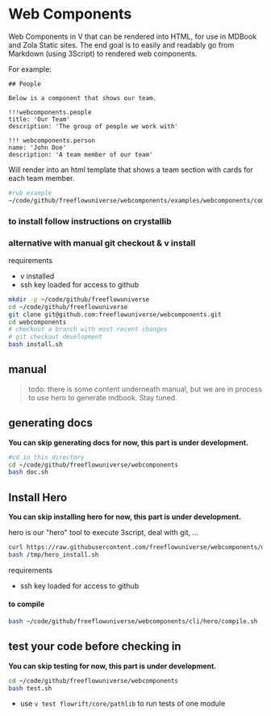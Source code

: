 # Web Components

Web Components in V that can be rendered into HTML, for use in MDBook and Zola Static sites.
The end goal is to easily and readably go from Markdown (using 3Script) to rendered web components.

For example:
```
## People

Below is a component that shows our team.

!!!webcomponents.people
title: 'Our Team'
description: 'The group of people we work with'

!!! webcomponents.person
name: 'John Doe'
description: 'A team member of our team' 

```

Will render into an html template that shows a team section with cards for each team member.

```bash
#rub example
~/code/github/freeflowuniverse/webcomponents/examples/webcomponents/components_overview.vsh
```

### to install follow instructions on crystallib



### alternative with manual git checkout & v install

requirements

- v installed
- ssh key loaded for access to github

```bash
mkdir -p ~/code/github/freeflowuniverse
cd ~/code/github/freeflowuniverse
git clone git@github.com:freeflowuniverse/webcomponents.git
cd webcomponents
# checkout a branch with most recent changes
# git checkout development 
bash install.sh

```

## manual

> todo: there is some content underneath manual, but we are in process to use hero to generate mdbook. Stay tuned.

## generating docs

**You can skip generating docs for now, this part is under development.**

```bash
#cd in this directory
cd ~/code/github/freeflowuniverse/webcomponents
bash doc.sh
```

## Install Hero

**You can skip installing hero for now, this part is under development.**

hero is our "hero" tool to execute 3script, deal with git, ...

```bash
curl https://raw.githubusercontent.com/freeflowuniverse/webcomponents/development/scripts/hero_install.sh > /tmp/hero_install.sh
bash /tmp/hero_install.sh
```

requirements

- ssh key loaded for access to github

#### to compile

```bash
bash ~/code/github/freeflowuniverse/webcomponents/cli/hero/compile.sh
```

## test your code before checking in

**You can skip testing for now, this part is under development.**

```bash
cd ~/code/github/freeflowuniverse/webcomponents
bash test.sh
```

- use `v test flowrift/core/pathlib` to run tests of one module
